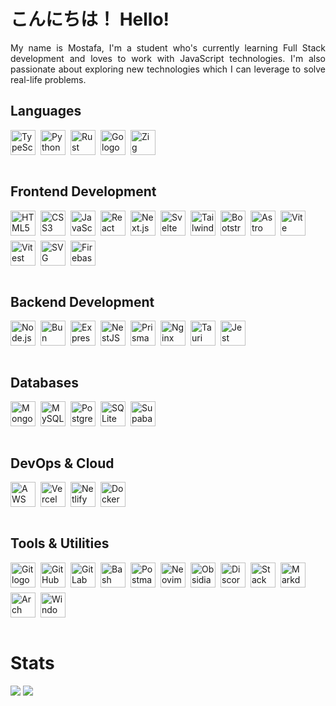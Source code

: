 # こんにちは！ Hello!

<div align="justify">
    My name is Mostafa, I'm a student who's currently learning Full Stack development and loves to work with JavaScript technologies. I'm also passionate about exploring new technologies which I can leverage to solve real-life problems.
</div>

<div>
  <h2>Languages</h2>
  <div style="display: flex; flex-wrap: wrap; gap: 0.5rem; max-width: 100%;">
    <img src="https://skillicons.dev/icons?i=ts" height="40" alt="TypeScript logo" />
    <img src="https://skillicons.dev/icons?i=py" height="40" alt="Python logo" />
    <img src="https://skillicons.dev/icons?i=rust" height="40" alt="Rust logo" />
    <img src="https://skillicons.dev/icons?i=go" height="40" alt="Go logo" />
    <img src="https://skillicons.dev/icons?i=zig" height="40" alt="Zig logo" />
  </div>
</div>

<br/>

<div>
  <h2>Frontend Development</h2>
  <div style="display: flex; flex-wrap: wrap; gap: 0.5rem; max-width: 100%;">
    <img src="https://skillicons.dev/icons?i=html" height="40" alt="HTML5 logo" />
    <img src="https://skillicons.dev/icons?i=css" height="40" alt="CSS3 logo" />
    <img src="https://skillicons.dev/icons?i=js" height="40" alt="JavaScript logo" />
    <img src="https://skillicons.dev/icons?i=react" height="40" alt="React logo" />
    <img src="https://skillicons.dev/icons?i=nextjs" height="40" alt="Next.js logo" />
    <img src="https://skillicons.dev/icons?i=svelte" height="40" alt="Svelte logo" />
    <img src="https://skillicons.dev/icons?i=tailwind" height="40" alt="Tailwind CSS logo" />
    <img src="https://skillicons.dev/icons?i=bootstrap" height="40" alt="Bootstrap logo" />
    <img src="https://skillicons.dev/icons?i=astro" height="40" alt="Astro logo" />
    <img src="https://skillicons.dev/icons?i=vite" height="40" alt="Vite logo" />
    <img src="https://skillicons.dev/icons?i=vitest" height="40" alt="Vitest logo" />
    <img src="https://skillicons.dev/icons?i=svg" height="40" alt="SVG logo" />
    <img src="https://skillicons.dev/icons?i=firebase" height="40" alt="Firebase logo" />
  </div>
</div>

<br/>

<div>
  <h2>Backend Development</h2>
  <div style="display: flex; flex-wrap: wrap; gap: 0.5rem; max-width: 100%;">
    <img src="https://skillicons.dev/icons?i=nodejs" height="40" alt="Node.js logo" />
    <img src="https://skillicons.dev/icons?i=bun" height="40" alt="Bun logo" />
    <img src="https://skillicons.dev/icons?i=express" height="40" alt="Express.js logo" />
    <img src="https://skillicons.dev/icons?i=nestjs" height="40" alt="NestJS logo" />
    <img src="https://skillicons.dev/icons?i=prisma" height="40" alt="Prisma logo" />
    <img src="https://skillicons.dev/icons?i=nginx" height="40" alt="Nginx logo" />
    <img src="https://skillicons.dev/icons?i=tauri" height="40" alt="Tauri logo" />
    <img src="https://skillicons.dev/icons?i=jest" height="40" alt="Jest logo" />
  </div>
</div>

<br/>

<div>
  <h2>Databases</h2>
  <div style="display: flex; flex-wrap: wrap; gap: 0.5rem; max-width: 100%;">
    <img src="https://skillicons.dev/icons?i=mongodb" height="40" alt="MongoDB logo" />
    <img src="https://skillicons.dev/icons?i=mysql" height="40" alt="MySQL logo" />
    <img src="https://skillicons.dev/icons?i=postgres" height="40" alt="PostgreSQL logo" />
    <img src="https://skillicons.dev/icons?i=sqlite" height="40" alt="SQLite logo" />
    <img src="https://skillicons.dev/icons?i=supabase" height="40" alt="Supabase logo" />
  </div>
</div>

<br/>

<div>
  <h2>DevOps & Cloud</h2>
  <div style="display: flex; flex-wrap: wrap; gap: 0.5rem; max-width: 100%;">
    <img src="https://skillicons.dev/icons?i=aws" height="40" alt="AWS logo" />
    <img src="https://skillicons.dev/icons?i=vercel" height="40" alt="Vercel logo" />
    <img src="https://skillicons.dev/icons?i=netlify" height="40" alt="Netlify logo" />
    <img src="https://skillicons.dev/icons?i=docker" height="40" alt="Docker logo" />
  </div>
</div>

<br/>

<div>
  <h2>Tools & Utilities</h2>
  <div style="display: flex; flex-wrap: wrap; gap: 0.5rem; max-width: 100%;">
    <img src="https://skillicons.dev/icons?i=git" height="40" alt="Git logo" />
    <img src="https://skillicons.dev/icons?i=github" height="40" alt="GitHub logo" />
    <img src="https://skillicons.dev/icons?i=gitlab" height="40" alt="GitLab logo" />
    <img src="https://skillicons.dev/icons?i=bash" height="40" alt="Bash logo" />
    <img src="https://skillicons.dev/icons?i=postman" height="40" alt="Postman logo" />
    <img src="https://skillicons.dev/icons?i=neovim" height="40" alt="Neovim logo" />
    <img src="https://skillicons.dev/icons?i=obsidian" height="40" alt="Obsidian logo" />
    <img src="https://skillicons.dev/icons?i=discord" height="40" alt="Discord logo" />
    <img src="https://skillicons.dev/icons?i=stackoverflow" height="40" alt="Stack Overflow logo" />
    <img src="https://skillicons.dev/icons?i=md" height="40" alt="Markdown logo" />
    <img src="https://skillicons.dev/icons?i=arch" height="40" alt="Arch Linux logo" />
    <img src="https://skillicons.dev/icons?i=windows" height="40" alt="Windows logo" />

  </div>
</div>

<br/>


# Stats

<img
  src="https://github-readme-stats.vercel.app/api?username=kofta999&show_icons=true&theme=react&&hide_border=true"
/>
<img
  src="https://github-readme-streak-stats.herokuapp.com/?user=kofta999&&theme=react&&hide_border=true"
/>
